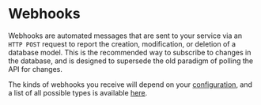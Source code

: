# Webhooks
Webhooks are automated messages that are sent to your service via an `HTTP POST` request to report the creation, modification, or deletion of a database model. This is the recommended way to subscribe to changes in the database, and is designed to supersede the old paradigm of polling the API for changes.

The kinds of webhooks you receive will depend on your [configuration](./configuration), and a list of all possible types is available [here](./structure#action).
